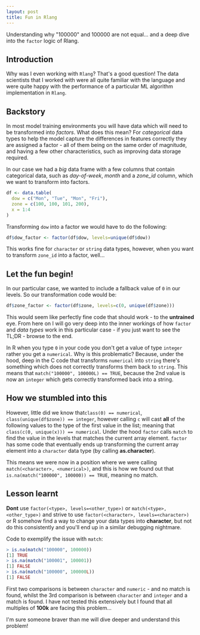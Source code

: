 ```yaml
---
layout: post
title: Fun in Rlang
---
```


Understanding why "100000" and 100000 are not equal... and a deep dive into the
`factor` logic of Rlang.

<!--more-->

## Introduction

Why was I even working with `Rlang`? That's a good question! The data scientists that I worked with were all quite familiar with the language and were quite happy with the performance of a particular ML algorithm implementation in `Rlang`.

## Backstory

In most model training environments you will have data which will need to be transformed into _factors_. What does this mean? For _categorical_ data types to help the model capture the differences in features correctly they are assigned a factor - all of them being on the same order of magnitude, and having a few other characteristics, such as improving data storage required.

In our case we had a *big* data frame with a few columns that contain categorical data, such as *day-of-week*, *month* and a *zone_id* column, which we want to transform into factors.

```R
df <- data.table(
  dow = c("Mon", "Tue", "Mon", "Fri"),
  zone = c(100, 100, 101, 200),
  x = 1:4
)
```

Transforming `dow` into a factor we would have to do the following:

```R
df$dow_factor <- factor(df$dow, levels=unique(df$dow))
```

This works fine for `character` or `string` data types, however, when you want to transform `zone_id` into a factor, well...

## Let the fun begin!

In our particular case, we wanted to include a fallback value of `0` in our levels. So our transformation code would be:

```R
df$zone_factor <- factor(df$zone, levels=c(0, unique(df$zone)))
```

This would seem like perfectly fine code that should work - to the **untrained** eye. From here on I will go very deep into the inner workings of how `factor` and *data types* work in this particular case - if you just want to see the TL;DR - browse to the end.

In R when you type `0` in your code you don't get a value of type `integer` rather you get
a `numerical`. Why is this problematic? Because, under the hood, deep in the C code that transforms `numerical` into `string` there's something which does not correctly transforms them back to `string`. This means that `match("100000", 100000L) == TRUE`, because the 2nd value is now an `integer` which gets correctly transformed back into a string.

## How we stumbled into this

However, little did we know that`class(0) == numerical`, `class(unique(df$zone)) == integer`, however calling `c` will cast **all** of the following values to the type of the first value in the list; meaning that `class(c(0, unique(x))) == numerical`. Under the hood `factor` calls `match` to find the value in the levels that matches the current array element. `factor` has some code that eventually ends up transforming the current array element into a `character` data type (by calling **as.character**).

This means we were now in a position where we were calling `match(<character>, <numerical>)`, and this is how we found out that `is.na(match("100000", 100000)) == TRUE`, meaning no match.

## Lesson learnt

**Dont** use `factor(<type>, levels=<other_type>)` or `match(<type>, <other_type>)` and strive to use `factor(<character>, levels=<character>)` or R somehow find a way to change your data types into **character**, but not do this consistently and you'll end up in a similar debugging   nightmare.

Code to exemplify the issue with `match`:

```R
> is.na(match("100000", 100000))
[1] TRUE
> is.na(match("100001", 100001))
[1] FALSE
> is.na(match("100000", 100000L))
[1] FALSE
```

First two comparisons is between `character` and `numeric` - and no match is found, whilst the 3rd comparison is between `character` and `integer` and a match is found. I have not tested this extensively but I found that all multiples of **100k** are facing this problem...

I'm sure someone braver than me will dive deeper and understand this problem!

